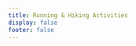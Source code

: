 ```yaml
---
title: Running & Hiking Activities
display: false
footer: false
---
```


<!-- @layout-full-width -->

<ActivityPolyline />

<ActivityCalendar />
